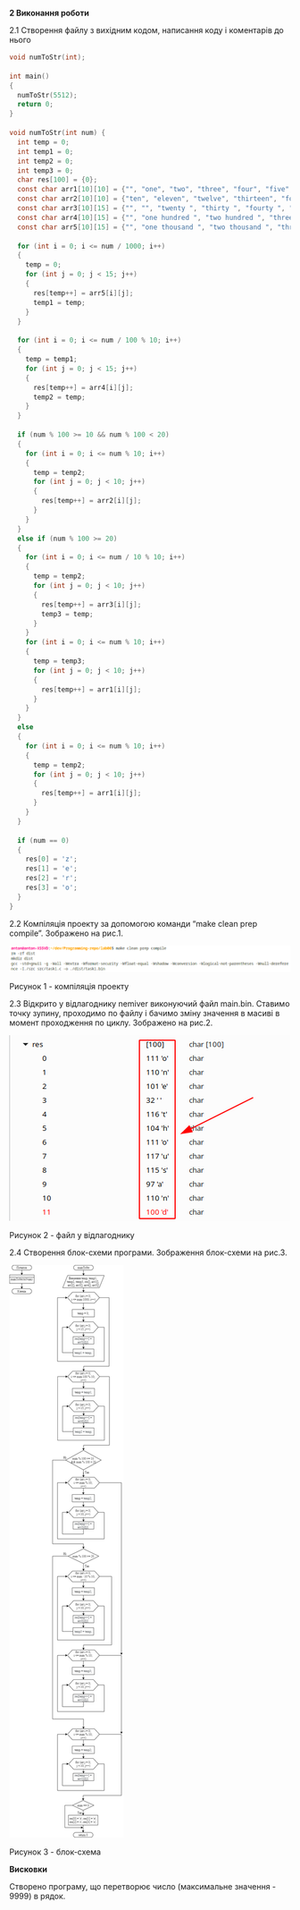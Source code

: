 **2 Виконання роботи**

2.1 Створення файлу з вихідним кодом, написання коду і коментарів до нього

```C
void numToStr(int);

int main()
{  
  numToStr(5512);
  return 0;
}

void numToStr(int num) {
  int temp = 0;
  int temp1 = 0;
  int temp2 = 0;
  int temp3 = 0;
  char res[100] = {0};
  const char arr1[10][10] = {"", "one", "two", "three", "four", "five", "six", "seven", "eight", "nine"};
  const char arr2[10][10] = {"ten", "eleven", "twelve", "thirteen", "fourteen", "fifteen", "sixteen", "seventeen", "eighteen", "nineteen"};
  const char arr3[10][15] = {"", "", "twenty ", "thirty ", "fourty ", "fifty ", "sixty ", "seventy ", "eighty ", "ninety "};
  const char arr4[10][15] = {"", "one hundred ", "two hundred ", "three hundred ", "four hundred ", "five hundred ", "six hundred ", "seven hundred ", "eight hundred ", "nine hundred "};
  const char arr5[10][15] = {"", "one thousand ", "two thousand ", "three thousand ", "four thousand ", "five thousand ", "six thousand ", "seven thousand ", "eight thousand ", "nine thousand "};

  for (int i = 0; i <= num / 1000; i++)
  {
    temp = 0;
    for (int j = 0; j < 15; j++)
    {
      res[temp++] = arr5[i][j];
      temp1 = temp;
    }
  }

  for (int i = 0; i <= num / 100 % 10; i++)
  {
    temp = temp1;
    for (int j = 0; j < 15; j++)
    {
      res[temp++] = arr4[i][j];
      temp2 = temp;
    }
  }

  if (num % 100 >= 10 && num % 100 < 20)
  {
    for (int i = 0; i <= num % 10; i++)
    {
      temp = temp2;
      for (int j = 0; j < 10; j++)
      {
        res[temp++] = arr2[i][j];
      }
    }
  }
  else if (num % 100 >= 20)
  {
    for (int i = 0; i <= num / 10 % 10; i++)
    {
      temp = temp2;
      for (int j = 0; j < 10; j++)
      {
        res[temp++] = arr3[i][j];
        temp3 = temp;
      }
    }
    for (int i = 0; i <= num % 10; i++)
    {
      temp = temp3;
      for (int j = 0; j < 10; j++)
      {
        res[temp++] = arr1[i][j];
      }
    }
  }
  else
  {
    for (int i = 0; i <= num % 10; i++)
    {
      temp = temp2;
      for (int j = 0; j < 10; j++)
      {
        res[temp++] = arr1[i][j];
      }
    }
  }

  if (num == 0)
  {
    res[0] = 'z';
    res[1] = 'e';
    res[2] = 'r';
    res[3] = 'o';
  }
}
```

2.2 Компіляція проекту за допомогою команди “make clean prep compile”. Зображено на рис.1.

![](./assets/image1.png)

Рисунок 1 - компіляція проекту

2.3 Відкрито у відлагоднику nemiver виконуючий файл main.bin. Ставимо точку зупину, проходимо по файлу і бачимо зміну значення в масиві в момент проходження по циклу. Зображено на рис.2.

![](./assets/image2.png)

Рисунок 2 - файл у відлагоднику

2.4 Створення блок-схеми програми. Зображення блок-схеми на рис.3.

![](../../doc/assets/6_3.png)

Рисунок 3 - блок-схема

**Висковки**

Створено програму, що перетворює число (максимальне значення - 9999) в рядок.